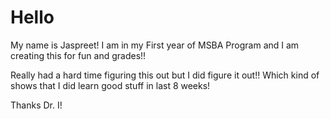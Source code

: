 # Hello

My name is Jaspreet!
I am in my First year of MSBA Program and I am creating this for fun and grades!!

Really had a hard time figuring this out but I did figure it out!! Which kind of shows that I did learn good stuff in last 8 weeks!

Thanks Dr. I!
